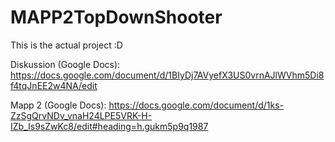 # MAPP2TopDownShooter
This is the actual project :D

Diskussion (Google Docs): 
https://docs.google.com/document/d/1BIyDj7AVyefX3US0vrnAJlWVhm5Di8f4tqJnEE2w4NA/edit

Mapp 2 (Google Docs):
https://docs.google.com/document/d/1ks-ZzSgQrvNDv_vnaH24LPE5VRK-H-IZb_Is9sZwKc8/edit#heading=h.gukm5p9q1987 
